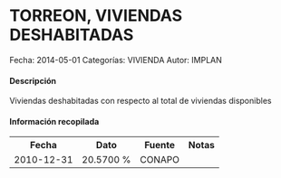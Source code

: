 TORREON, VIVIENDAS DESHABITADAS
=====

Fecha: 2014-05-01
Categorías: VIVIENDA
Autor: IMPLAN

#### Descripción

Viviendas deshabitadas con respecto al total de viviendas disponibles

#### Información recopilada

<table class="table table-hover table-bordered">
  <tr><th>Fecha</th><th>Dato</th><th>Fuente</th><th>Notas</th></tr>
  <tr><td>2010-12-31</td><td>20.5700 %</td><td>CONAPO</td><td></td></tr>
</table>

